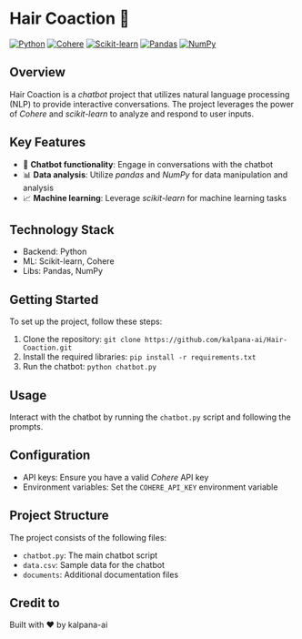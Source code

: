 # Hair Coaction 🌟
[![Python](https://img.shields.io/badge/Python-3776AB?style=for-the-badge&logo=python&logoColor=white)](https://www.python.org/)
[![Cohere](https://img.shields.io/badge/Cohere-FF69B4?style=for-the-badge&logo=Cohere&logoColor=white)](https://cohere.ai/)
[![Scikit-learn](https://img.shields.io/badge/Scikit_learn-F7931E?style=for-the-badge&logo=scikit-learn&logoColor=white)](https://scikit-learn.org/)
[![Pandas](https://img.shields.io/badge/Pandas-150458?style=for-the-badge&logo=pandas&logoColor=white)](https://pandas.pydata.org/)
[![NumPy](https://img.shields.io/badge/NumPy-013243?style=for-the-badge&logo=NumPy&logoColor=white)](https://numpy.org/)

## Overview
Hair Coaction is a *chatbot* project that utilizes natural language processing (NLP) to provide interactive conversations. The project leverages the power of *Cohere* and *scikit-learn* to analyze and respond to user inputs.

## Key Features
* 🤖 **Chatbot functionality**: Engage in conversations with the chatbot
* 📊 **Data analysis**: Utilize *pandas* and *NumPy* for data manipulation and analysis
* 📈 **Machine learning**: Leverage *scikit-learn* for machine learning tasks

## Technology Stack
* Backend: Python
* ML: Scikit-learn, Cohere
* Libs: Pandas, NumPy

## Getting Started
To set up the project, follow these steps:
1. Clone the repository: `git clone https://github.com/kalpana-ai/Hair-Coaction.git`
2. Install the required libraries: `pip install -r requirements.txt`
3. Run the chatbot: `python chatbot.py`

## Usage
Interact with the chatbot by running the `chatbot.py` script and following the prompts.

## Configuration
* API keys: Ensure you have a valid *Cohere* API key
* Environment variables: Set the `COHERE_API_KEY` environment variable

## Project Structure
The project consists of the following files:
* `chatbot.py`: The main chatbot script
* `data.csv`: Sample data for the chatbot
* `documents`: Additional documentation files

## Credit to
Built with ❤️ by kalpana-ai
